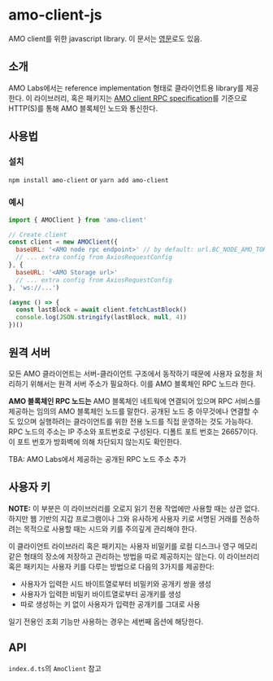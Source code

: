 # amo-client-js
AMO client를 위한 javascript library. 이 문서는 [영문](README.md)로도 있음.

## 소개
AMO Labs에서는 reference implementation 형태로 클라이언트용 library를
제공한다. 이 라이브러리, 혹은 패키지는 [AMO client RPC
specification](https://github.com/amolabs/docs/blob/master/rpc.md)를 기준으로
HTTP(S)를 통해 AMO 블록체인 노드와 통신한다.

## 사용법

### 설치
`npm install amo-client` or `yarn add amo-client`

### 예시
```javascript
import { AMOClient } from 'amo-client'

// Create client
const client = new AMOClient({
  baseURL: '<AMO node rpc endpoint>' // by default: url.BC_NODE_AMO_TOKYO 
  // ... extra config from AxiosRequestConfig
}, {
  baseURL: '<AMO Storage url>'
  // ... extra config from AxiosRequestConfig
}, 'ws://...')

(async () => {
  const lastBlock = await client.fetchLastBlock()
  console.log(JSON.stringify(lastBlock, null, 4))
})()
```

## 원격 서버
모든 AMO 클라이언트는 서버-클라이언트 구조에서 동작하기 때문에 사용자 요청을
처리하기 위해서는 원격 서버 주소가 필요하다. 이를 AMO 블록체인 RPC 노드라 한다.

**AMO 블록체인 RPC 노드는** AMO 블록체인 네트웍에 연결되어 있으며 RPC 서비스를
제공하는 임의의 AMO 블록체인 노드를 말한다. 공개된 노드 중 아무것에나 연결할
수도 있으며 실행하려는 클라이언트를 위한 전용 노드를 직접 운영하는 것도
가능하다. RPC 노드의 주소는 IP 주소와 포트번호로 구성된다. 디폴트 포트 번호는
26657이다. 이 포트 번호가 방화벽에 의해 차단되지 않는지도 확인한다.

TBA: AMO Labs에서 제공하는 공개된 RPC 노드 주소 추가

## 사용자 키
**NOTE:** 이 부분은 이 라이브러리를 오로지 읽기 전용 작업에만 사용할 때는 상관
없다. 하지만 웹 기반의 지갑 프로그램이나 그와 유사하게 사용자 키로 서명된
거래를 전송하려는 목적으로 사용할 때는 시드와 키를 주의깊게 관리해야 한다.

이 클라이언트 라이브러리 혹은 패키지는 사용자 비밀키를 로컬 디스크나 영구 메모리 같은 형태의 장소에 저장하고 관리하는 방법을 따로 제공하지는 않는다. 이 라이브러리 혹은 패키지는 사용자 키를 다루는 방법으로 다음의 3가지를 제공한다:
* 사용자가 입력한 시드 바이트열로부터 비밀키와 공개키 쌍을 생성
* 사용자가 입력한 비밀키 바이트열로부터 공개키를 생성
* 따로 생성하는 키 없이 사용자가 입력한 공개키를 그대로 사용

일기 전용인 조회 기능만 사용하는 경우는 세번째 옵션에 해당한다.

## API
`index.d.ts`의 `AmoClient` 참고
